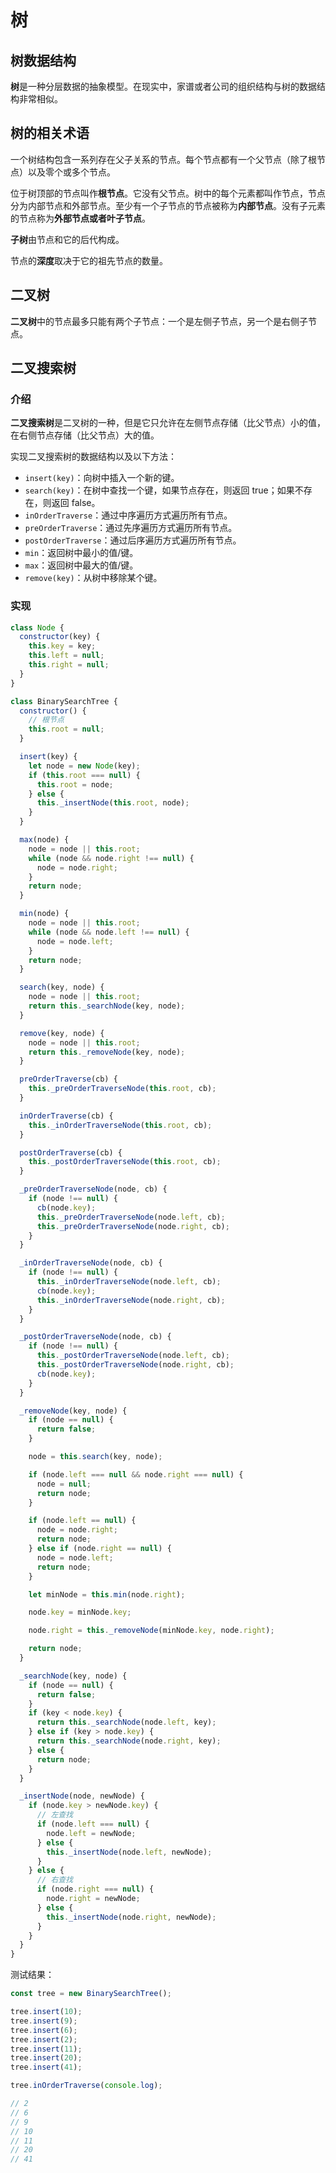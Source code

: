 # 树

## 树数据结构

**树**是一种分层数据的抽象模型。在现实中，家谱或者公司的组织结构与树的数据结构非常相似。

## 树的相关术语

一个树结构包含一系列存在父子关系的节点。每个节点都有一个父节点（除了根节点）以及零个或多个节点。

位于树顶部的节点叫作**根节点**。它没有父节点。树中的每个元素都叫作节点，节点分为内部节点和外部节点。至少有一个子节点的节点被称为**内部节点**。没有子元素的节点称为**外部节点或者叶子节点**。

**子树**由节点和它的后代构成。

节点的**深度**取决于它的祖先节点的数量。

## 二叉树

**二叉树**中的节点最多只能有两个子节点：一个是左侧子节点，另一个是右侧子节点。

## 二叉搜索树

### 介绍

**二叉搜索树**是二叉树的一种，但是它只允许在左侧节点存储（比父节点）小的值，在右侧节点存储（比父节点）大的值。

实现二叉搜索树的数据结构以及以下方法：

- `insert(key)`：向树中插入一个新的键。
- `search(key)`：在树中查找一个键，如果节点存在，则返回 true；如果不存在，则返回 false。
- `inOrderTraverse`：通过中序遍历方式遍历所有节点。
- `preOrderTraverse`：通过先序遍历方式遍历所有节点。
- `postOrderTraverse`：通过后序遍历方式遍历所有节点。
- `min`：返回树中最小的值/键。
- `max`：返回树中最大的值/键。
- `remove(key)`：从树中移除某个键。

### 实现

```js
class Node {
  constructor(key) {
    this.key = key;
    this.left = null;
    this.right = null;
  }
}

class BinarySearchTree {
  constructor() {
    // 根节点
    this.root = null;
  }

  insert(key) {
    let node = new Node(key);
    if (this.root === null) {
      this.root = node;
    } else {
      this._insertNode(this.root, node);
    }
  }

  max(node) {
    node = node || this.root;
    while (node && node.right !== null) {
      node = node.right;
    }
    return node;
  }

  min(node) {
    node = node || this.root;
    while (node && node.left !== null) {
      node = node.left;
    }
    return node;
  }

  search(key, node) {
    node = node || this.root;
    return this._searchNode(key, node);
  }

  remove(key, node) {
    node = node || this.root;
    return this._removeNode(key, node);
  }

  preOrderTraverse(cb) {
    this._preOrderTraverseNode(this.root, cb);
  }

  inOrderTraverse(cb) {
    this._inOrderTraverseNode(this.root, cb);
  }

  postOrderTraverse(cb) {
    this._postOrderTraverseNode(this.root, cb);
  }

  _preOrderTraverseNode(node, cb) {
    if (node !== null) {
      cb(node.key);
      this._preOrderTraverseNode(node.left, cb);
      this._preOrderTraverseNode(node.right, cb);
    }
  }

  _inOrderTraverseNode(node, cb) {
    if (node !== null) {
      this._inOrderTraverseNode(node.left, cb);
      cb(node.key);
      this._inOrderTraverseNode(node.right, cb);
    }
  }

  _postOrderTraverseNode(node, cb) {
    if (node !== null) {
      this._postOrderTraverseNode(node.left, cb);
      this._postOrderTraverseNode(node.right, cb);
      cb(node.key);
    }
  }

  _removeNode(key, node) {
    if (node == null) {
      return false;
    }

    node = this.search(key, node);

    if (node.left === null && node.right === null) {
      node = null;
      return node;
    }

    if (node.left == null) {
      node = node.right;
      return node;
    } else if (node.right == null) {
      node = node.left;
      return node;
    }

    let minNode = this.min(node.right);

    node.key = minNode.key;

    node.right = this._removeNode(minNode.key, node.right);

    return node;
  }

  _searchNode(key, node) {
    if (node == null) {
      return false;
    }
    if (key < node.key) {
      return this._searchNode(node.left, key);
    } else if (key > node.key) {
      return this._searchNode(node.right, key);
    } else {
      return node;
    }
  }

  _insertNode(node, newNode) {
    if (node.key > newNode.key) {
      // 左查找
      if (node.left === null) {
        node.left = newNode;
      } else {
        this._insertNode(node.left, newNode);
      }
    } else {
      // 右查找
      if (node.right === null) {
        node.right = newNode;
      } else {
        this._insertNode(node.right, newNode);
      }
    }
  }
}
```

测试结果：

```js
const tree = new BinarySearchTree();

tree.insert(10);
tree.insert(9);
tree.insert(6);
tree.insert(2);
tree.insert(11);
tree.insert(20);
tree.insert(41);

tree.inOrderTraverse(console.log);

// 2
// 6
// 9
// 10
// 11
// 20
// 41
```
